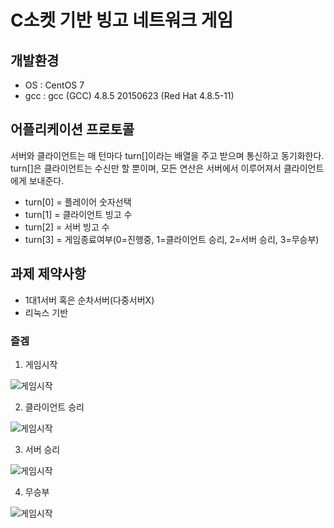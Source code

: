 # C소켓 기반 빙고 네트워크 게임

## 개발환경
* OS : CentOS 7
* gcc : gcc (GCC) 4.8.5 20150623 (Red Hat 4.8.5-11)

## 어플리케이션 프로토콜
서버와 클라이언트는 매 턴마다 turn[]이라는 배열을 주고 받으며 통신하고 동기화한다. turn[]은 클라이언트는 수신만 할 뿐이며, 모든 연산은 서버에서 이루어져서 클라이언트에게 보내준다.

* turn[0] = 플레이어 숫자선택
* turn[1] = 클라이언트 빙고 수
* turn[2] = 서버 빙고 수
* turn[3] = 게임종료여부(0=진행중, 1=클라이언트 승리, 2=서버 승리, 3=무승부)

## 과제 제약사항
* 1대1서버 혹은 순차서버(다중서버X)
* 리눅스 기반

### 즐겜
1. 게임시작

![게임시작](http://img1.daumcdn.net/thumb/R1920x0/?fname=http%3A%2F%2Fcfile8.uf.tistory.com%2Fimage%2F2418845058F75E5B2CBAE1)

2. 클라이언트 승리

![게임시작](http://img1.daumcdn.net/thumb/R1920x0/?fname=http%3A%2F%2Fcfile30.uf.tistory.com%2Fimage%2F261D895058F75E5F2011D4)

3. 서버 승리

![게임시작](http://img1.daumcdn.net/thumb/R1920x0/?fname=http%3A%2F%2Fcfile7.uf.tistory.com%2Fimage%2F2310575058F75E5D0539EC)

4. 무승부

![게임시작](http://img1.daumcdn.net/thumb/R1920x0/?fname=http%3A%2F%2Fcfile6.uf.tistory.com%2Fimage%2F2333545058F75E5C296CF7)
